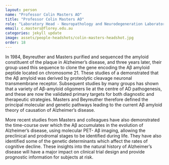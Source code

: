 ```yaml
---
layout: person
name: "Professor Colin Masters AO"
title: "Professor Colin Masters AO"
role: "Laboratory Head - Neuropathology and Neurodegeneration Laboratory, The Florey Institute of Neuroscience and Mental Health"
email: c.masters@florey.edu.au
categories: jekyll update
image: assets/people-headshots/colin-masters-headshot.jpg
order: 18
---
```

In 1984, Beyreuther and Masters purified and sequenced the amyloid constituent of the plaque in Alzheimer’s disease, and three years later, their group used this sequence to clone the gene encoding the Aβ amyloid peptide located on chromosome 21. These studies of a demonstrated that the Aβ amyloid was derived by proteolytic cleavage neuronal transmembrane receptor. Subsequent studies by many groups has shown that a variety of Aβ-amyloid oligomers lie at the centre of AD pathogenesis, and these are now the validated primary targets for both diagnostic and therapeutic strategies. Masters and Beyreuther therefore defined the principal molecular and genetic pathways leading to the current Aβ amyloid theory of causation of Alzheimer’s disease.

More recent studies from Masters and colleagues have also demonstrated the time-course over which the Aβ accumulates in the evolution of Alzheimer’s disease, using molecular PET- Aβ imaging, allowing the preclinical and prodromal stages to be identified during life. They have also identified some of the genetic determinants which affect the rates of cognitive decline. These insights into the natural history of Alzheimer’s disease will have a major impact on clinical trial design and provide prognostic information for subjects at risk.

